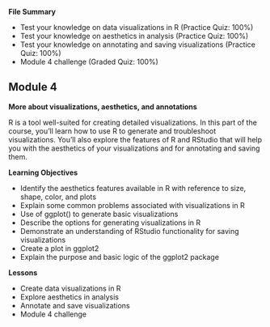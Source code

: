 **File Summary**
- Test your knowledge on data visualizations in R (Practice Quiz: 100%)
- Test your knowledge on aesthetics in analysis (Practice Quiz: 100%)
- Test your knowledge on annotating and saving visualizations (Practice Quiz: 100%)
- Module 4 challenge (Graded Quiz: 100%)

## Module 4

**More about visualizations, aesthetics, and annotations**

R is a tool well-suited for creating detailed visualizations. In this part of the course, you’ll learn how to use R to generate and troubleshoot visualizations. You’ll also explore the features of R and RStudio that will help you with the aesthetics of your visualizations and for annotating and saving them.

**Learning Objectives**
- Identify the aesthetics features available in R with reference to size, shape, color, and plots
- Explain some common problems associated with visualizations in R
- Use of ggplot() to generate basic visualizations
- Describe the options for generating visualizations in R
- Demonstrate an understanding of RStudio functionality for saving visualizations
- Create a plot in ggplot2
- Explain the purpose and basic logic of the ggplot2 package

**Lessons**
- Create data visualizations in R
- Explore aesthetics in analysis
- Annotate and save visualizations
- Module 4 challenge
